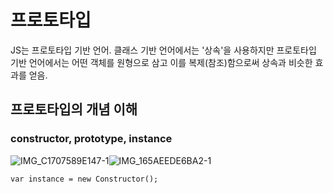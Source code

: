 # 프로토타입
JS는 프로토타입 기반 언어. 
클래스 기반 언어에서는 '상속'을 사용하지만 프로토타입 기반 언어에서는 어떤 객체를 원형으로 삼고 이를 복제(참조)함으로써 상속과 비슷한 효과를 얻음.

## 프로토타입의 개념 이해
### constructor, prototype, instance

![IMG_C1707589E147-1](https://github.com/thisisthewa2/CoreJS/assets/119280160/5bdd1a89-3af2-4d95-b670-5dfd1b455514)![IMG_165AEEDE6BA2-1](https://github.com/thisisthewa2/CoreJS/assets/119280160/e6104a1c-4b82-4155-8b97-704a4bd83342)

```
var instance = new Constructor();
```
